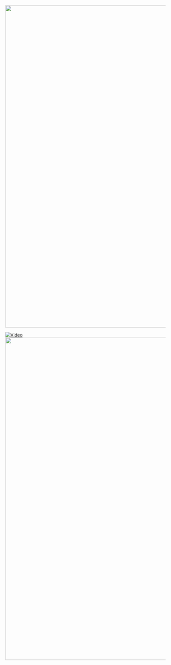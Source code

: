 <img src="https://user-images.githubusercontent.com/74038190/212284115-f47cd8ff-2ffb-4b04-b5bf-4d1c14c0247f.gif" width="1010">


[![Video](https://github.com/user-attachments/assets/1afa5003-6bac-4ad3-9c86-587f4e1ad313)](https://github.com/user-attachments/assets/3b8a2160-724c-4013-a268-09a53699936e)
<img src="https://user-images.githubusercontent.com/74038190/212284115-f47cd8ff-2ffb-4b04-b5bf-4d1c14c0247f.gif" width="1010">
<br><br>
